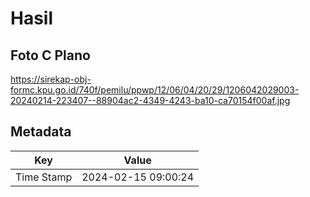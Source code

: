 # Hasil

## Foto C Plano

https://sirekap-obj-formc.kpu.go.id/740f/pemilu/ppwp/12/06/04/20/29/1206042029003-20240214-223407--88904ac2-4349-4243-ba10-ca70154f00af.jpg


## Metadata

| Key        | Value               |
| ---------- | ------------------- |
| Time Stamp | 2024-02-15 09:00:24 |



